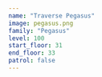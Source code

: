 ```yaml
---
name: "Traverse Pegasus"
image: pegasus.png
family: "Pegasus"
level: 100
start_floor: 31
end_floor: 33
patrol: false
---
```

